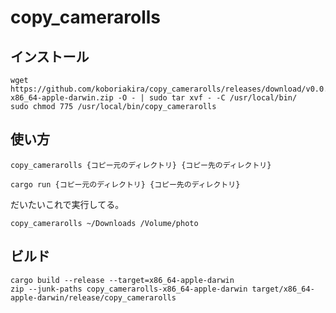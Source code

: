 # copy\_camerarolls

## インストール

```shell
wget https://github.com/koboriakira/copy_camerarolls/releases/download/v0.0.4/copy_camerarolls-x86_64-apple-darwin.zip -O - | sudo tar xvf - -C /usr/local/bin/
sudo chmod 775 /usr/local/bin/copy_camerarolls
```

## 使い方

```shell
copy_camerarolls {コピー元のディレクトリ} {コピー先のディレクトリ}
```

```shell
cargo run {コピー元のディレクトリ} {コピー先のディレクトリ}
```

だいたいこれで実行してる。

```shell
copy_camerarolls ~/Downloads /Volume/photo
```

## ビルド

```shell
cargo build --release --target=x86_64-apple-darwin 
zip --junk-paths copy_camerarolls-x86_64-apple-darwin target/x86_64-apple-darwin/release/copy_camerarolls
```